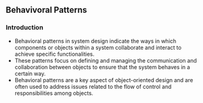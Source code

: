 ## Behavivoral Patterns
### Introduction 
- Behavioral patterns in system design indicate the ways in which components or objects within a system collaborate and interact to achieve specific functionalities. 
- These patterns focus on defining and managing the communication and collaboration between objects to ensure that the system behaves in a certain way. 
- Behavioral patterns are a key aspect of object-oriented design and are often used to address issues related to the flow of control and responsibilities among objects.

